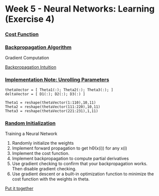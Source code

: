 # Week 5 - Neural Networks: Learning (Exercise 4)

### [Cost Function](https://www.coursera.org/learn/machine-learning/supplement/afqGa/cost-function)



### [Backpropagation Algorithm](https://www.coursera.org/learn/machine-learning/supplement/pjdBA/backpropagation-algorithm)


Gradient Computation

[Backpropagation Intuition](https://www.coursera.org/learn/machine-learning/supplement/v5Bu8/backpropagation-intuition)

### [Implementation Note: Unrolling Parameters](https://www.coursera.org/learn/machine-learning/supplement/v88ik/implementation-note-unrolling-parameters)


```
thetaVector = [ Theta1(:); Theta2(:); Theta3(:); ]
deltaVector = [ D1(:); D2(:); D3(:) ]
```

```
Theta1 = reshape(thetaVector(1:110),10,11)
Theta2 = reshape(thetaVector(111:220),10,11)
Theta3 = reshape(thetaVector(221:231),1,11)

```


### [Random Initialization](https://www.coursera.org/learn/machine-learning/supplement/KMzY7/random-initialization)

Training a Neural Network

1. Randomly initialize the weights
2. Implement forward propagation to get hΘ(x(i)) for any x(i) 
3. Implement the cost function.
4. Implement backpropagation to compute partial derivatives
5. Use gradient checking to confirm that your backpropagation works. Then disable gradient checking.
6. Use gradient descent or a built-in optimization function to minimize the cost function with the weights in theta.

[Put it together](https://www.coursera.org/learn/machine-learning/supplement/Uskwd/putting-it-together)






